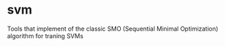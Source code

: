 svm
===

Tools that implement of the classic SMO (Sequential Minimal Optimization) algorithm for traning SVMs
